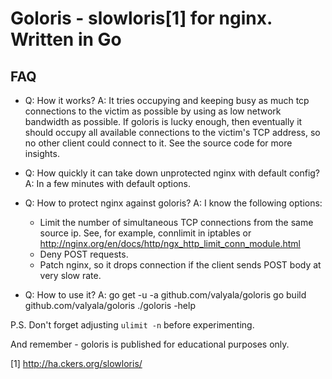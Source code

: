 Goloris - slowloris[1] for nginx. Written in Go
===============================================

## FAQ

* Q: How it works?
  A: It tries occupying and keeping busy as much tcp connections
     to the victim as possible by using as low network bandwidth as possible.
     If goloris is lucky enough, then eventually it should occupy all available
     connections to the victim's TCP address, so no other client could connect
     to it.
     See the source code for more insights.

* Q: How quickly it can take down unprotected nginx with default config?
  A: In a few minutes with default options.

* Q: How to protect nginx against goloris?
  A: I know the following options:
     - Limit the number of simultaneous TCP connections from the same
       source ip. See, for example, connlimit in iptables
       or http://nginx.org/en/docs/http/ngx_http_limit_conn_module.html
     - Deny POST requests.
     - Patch nginx, so it drops connection if the client sends POST
       body at very slow rate.

* Q: How to use it?
  A: go get -u -a github.com/valyala/goloris
     go build github.com/valyala/goloris
     ./goloris -help

P.S. Don't forget adjusting `ulimit -n` before experimenting.

And remember - goloris is published for educational purposes only.

[1] http://ha.ckers.org/slowloris/
